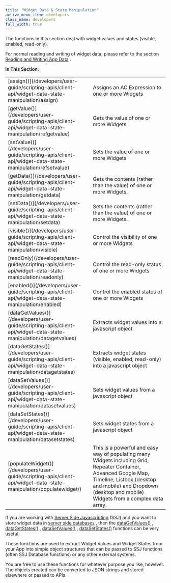 ```yaml
---
title: "Widget Data & State Manipulation"
active_menu_item: developers
class_name: developers
full_width: true
---
```



The functions in this section deal with widget values and states (visible, enabled, read-only).

For normal reading and writing of widget data, please refer to the section [Reading and Writing App Data](/developers/user-guide/scripting-apis/client-scripting-overview/scripting-with-javascript/widget-reading-writing/) .

**In This Section:**

<table>
<tr>
<td width="206">
[assign()](/developers/user-guide/scripting-apis/client-api/widget-data-state-manipulation/assign)

</td>
<td width="17">
</td>
<td width="657">
Assigns an AC Expression to one or more Widgets

</td>
</tr>
<tr>
<td width="206">
[getValue()](/developers/user-guide/scripting-apis/client-api/widget-data-state-manipulation/refgetvalue)

</td>
<td width="17">
</td>
<td width="657">
Gets the value of one or more Widgets.

</td>
</tr>
<tr>
<td width="206">
[setValue()](/developers/user-guide/scripting-apis/client-api/widget-data-state-manipulation/refsetvalue)

</td>
<td width="17">
</td>
<td width="657">
Sets the value of one or more Widgets

</td>
</tr>
<tr>
<td width="206">
[getData()](/developers/user-guide/scripting-apis/client-api/widget-data-state-manipulation/getdata)

</td>
<td width="17">
</td>
<td width="657">
Gets the contents (rather than the value) of one or more Widgets.

</td>
</tr>
<tr>
<td width="206">
[setData()](/developers/user-guide/scripting-apis/client-api/widget-data-state-manipulation/setdata)

</td>
<td width="17">
</td>
<td width="657">
Sets the contents (rather than the value) of one or more Widgets.

</td>
</tr>
<tr>
<td width="206">
[visible()](/developers/user-guide/scripting-apis/client-api/widget-data-state-manipulation/visible)

</td>
<td width="17">
</td>
<td width="657">
Control the visibility of one or more Widgets

</td>
</tr>
<tr>
<td width="206">
[readOnly](/developers/user-guide/scripting-apis/client-api/widget-data-state-manipulation/readonly)

</td>
<td width="17">
</td>
<td width="657">
Control the read-only status of one or more Widgets

</td>
</tr>
<tr>
<td width="206">
[enabled()](/developers/user-guide/scripting-apis/client-api/widget-data-state-manipulation/enabled)

</td>
<td width="17">
</td>
<td width="657">
Control the enabled status of one or more Widgets

</td>
</tr>
<tr>
<td width="206">
[dataGetValues()](/developers/user-guide/scripting-apis/client-api/widget-data-state-manipulation/datagetvalues)

</td>
<td width="17">
</td>
<td width="657">
Extracts widget values into a javascript object

</td>
</tr>
<tr>
<td width="206">
[dataGetStates()](/developers/user-guide/scripting-apis/client-api/widget-data-state-manipulation/datagetstates)

</td>
<td width="17">
</td>
<td width="657">
Extracts widget states (visible, enabled, read-only) into a javascript object

</td>
</tr>
<tr>
<td width="206">
[dataSetValues()](/developers/user-guide/scripting-apis/client-api/widget-data-state-manipulation/datasetvalues)

</td>
<td width="17">
</td>
<td width="657">
Sets widget values from a javascript object

</td>
</tr>
<tr>
<td width="206">
[dataSetStates()](/developers/user-guide/scripting-apis/client-api/widget-data-state-manipulation/datasetstates)

</td>
<td width="17">
</td>
<td width="657">
Sets widget states from a javascript object

</td>
</tr>
<tr>
<td width="206">
[populateWidget()](/developers/user-guide/scripting-apis/client-api/widget-data-state-manipulation/populatewidget/)

</td>
<td width="17">
</td>
<td width="657">
This is a powerful and easy way of populating many Widgets including Grid, Repeater Container, Advanced Google Map, Timeline, Listbox (desktop and mobile) and Dropdown (desktop and mobile) Widgets from a complex data array.

</td>
</tr>
</table>

If you are working with [Server Side Javascripting](/developers/user-guide/scripting-apis/server-side-scripting-overview/) (SSJ) and you want to store widget data in [server side databases](/developers/user-guide/product-guide/data-storage/server-side-data-storage/) , then the [dataGetValues()](/developers/user-guide/scripting-apis/client-api/widget-data-state-manipulation/datagetvalues) , [dataGetStates()](/developers/user-guide/scripting-apis/client-api/widget-data-state-manipulation/datagetstates) , [dataSetValues()](/developers/user-guide/scripting-apis/client-api/widget-data-state-manipulation/datasetvalues) , [dataSetStates()](/developers/user-guide/scripting-apis/client-api/widget-data-state-manipulation/datasetstates) functions can be very useful.

These functions are used to extract Widget Values and Widget States from your App into simple object structures that can be passed to SSJ functions (often SSJ Database functions) or any other external systems.

You are free to use these functions for whatever purpose you like, however. The objects created can be converted to JSON strings and stored elsewhere or passed to APIs.

